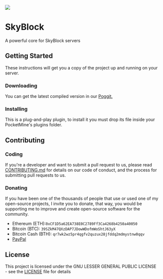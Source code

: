 [![](https://poggit.pmmp.io/shield.api/SkyBlock)](https://poggit.pmmp.io/p/SkyBlock)
# SkyBlock

A powerful core for SkyBlock servers

## Getting Started

These instructions will get you a copy of the project up and running on your server.

### Downloading

You can get the latest compiled version in our [Poggit.](https://poggit.pmmp.io/ci/GiantQuartz/SkyBlock)

### Installing

This is a plug-and-play plugin, to install it you must drop its file inside your PocketMine's plugins folder.

## Contributing

### Coding

If you're a developer and want to submit a pull request to us, please read [CONTRIBUTING.md](CONTRIBUTING.md) for details on our code of conduct, and the process for submitting pull requests to us.

### Donating

If you have been one of the thousands of people that use or used one of my open-source projects, I invite you to donate, that way, you would be supporting me to improve and create open-source software for the community.

- Ethereum (ETH):`0xCF1D5a62EA738E0C2789Ff3Ca4268b4250a40050`
- Bitcoin (BTC): `39SZkM47QXzDAP7JDowWDofmWoShtJ63yX`
- Bitcoin Cash (BTH): `qr7wk2wz5pr4qgfv2quzux28jfddq2mdmystnw0qqv`
- [PayPal](https://paypal.me/giantquartz)

## License

This project is licensed under the GNU LESSER GENERAL PUBLIC LICENSE - see the [LICENSE](LICENSE) file for details